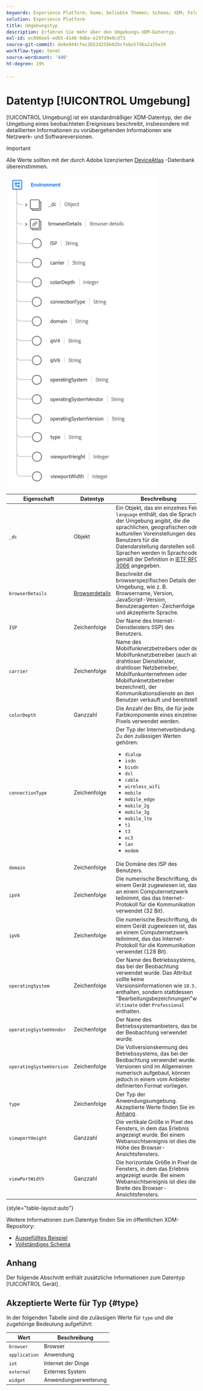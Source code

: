 ```yaml
---
keywords: Experience Platform; home; beliebte Themen; Schema; XDM; Felder; Schemas; Schemas; Umgebung; Datentyp; Datentyp; Datentyp;
solution: Experience Platform
title: Umgebungstyp
description: Erfahren Sie mehr über den Umgebungs-XDM-Datentyp.
exl-id: ec806ee5-ed65-4148-9dbe-e297d9e8cd73
source-git-commit: de8e944cfec3b52d25bb02bcfebe57d6a2a35e39
workflow-type: tm+mt
source-wordcount: '440'
ht-degree: 19%

---
```


# Datentyp [!UICONTROL Umgebung]

[!UICONTROL Umgebung] ist ein standardmäßiger XDM-Datentyp, der die Umgebung eines beobachteten Ereignisses beschreibt, insbesondere mit detaillierten Informationen zu vorübergehenden Informationen wie Netzwerk- und Softwareversionen.

>[!IMPORTANT]
>
>Alle Werte sollten mit der durch Adobe lizenzierten [DeviceAtlas](https://deviceatlas.com) -Datenbank übereinstimmen.

<img src="../images/data-types/environment.png" width="400" /><br />

| Eigenschaft | Datentyp | Beschreibung |
| --- | --- | --- |
| `_dc` | Objekt | Ein Objekt, das ein einzelnes Feld `language` enthält, das die Sprache der Umgebung angibt, die die sprachlichen, geografischen oder kulturellen Voreinstellungen des Benutzers für die Datendarstellung darstellen soll. Sprachen werden in Sprachcode gemäß der Definition in [IETF RFC 3066](https://www.ietf.org/rfc/rfc3066.txt) angegeben. |
| `browserDetails` | [Browserdetails](./browser-details.md) | Beschreibt die browserspezifischen Details der Umgebung, wie z. B. Browsername, Version, JavaScript-Version, Benutzeragenten-Zeichenfolge und akzeptierte Sprache. |
| `ISP` | Zeichenfolge | Der Name des Internet-Dienstleisters (ISP) des Benutzers. |
| `carrier` | Zeichenfolge | Name des Mobilfunknetzbetreibers oder der Mobilfunknetzbetreiber (auch als drahtloser Dienstleister, drahtloser Netzbetreiber, Mobilfunkunternehmen oder Mobilfunknetzbetreiber bezeichnet), der Kommunikationsdienste an den Benutzer verkauft und bereitstellt. |
| `colorDepth` | Ganzzahl | Die Anzahl der Bits, die für jede Farbkomponente eines einzelnen Pixels verwendet werden. |
| `connectionType` | Zeichenfolge | Der Typ der Internetverbindung. Zu den zulässigen Werten gehören: <ul><li>`dialup`</li><li>`isdn`</li><li>`bisdn`</li><li>`dsl`</li><li>`cable`</li><li>`wireless_wifi`</li><li>`mobile`</li><li>`mobile_edge`</li><li>`mobile_2g`</li><li>`mobile_3g`</li><li>`mobile_lte`</li><li>`t1`</li><li>`t3`</li><li>`oc3`</li><li>`lan`</li><li>`modem`</li></ul> |
| `domain` | Zeichenfolge | Die Domäne des ISP des Benutzers. |
| `ipV4` | Zeichenfolge | Die numerische Beschriftung, die einem Gerät zugewiesen ist, das an einem Computernetzwerk teilnimmt, das das Internet-Protokoll für die Kommunikation verwendet (32 Bit). |
| `ipV6` | Zeichenfolge | Die numerische Beschriftung, die einem Gerät zugewiesen ist, das an einem Computernetzwerk teilnimmt, das das Internet-Protokoll für die Kommunikation verwendet (128 Bit). |
| `operatingSystem` | Zeichenfolge | Der Name des Betriebssystems, das bei der Beobachtung verwendet wurde. Das Attribut sollte keine Versionsinformationen wie `10.5.3` enthalten, sondern stattdessen &quot;Bearbeitungsbezeichnungen&quot;wie `Ultimate` oder `Professional` enthalten. |
| `operatingSystemVendor` | Zeichenfolge | Der Name des Betriebssystemanbieters, das bei der Beobachtung verwendet wurde. |
| `operatingSystemVersion` | Zeichenfolge | Die Vollversionskennung des Betriebssystems, das bei der Beobachtung verwendet wurde. Versionen sind im Allgemeinen numerisch aufgebaut, können jedoch in einem vom Anbieter definierten Format vorliegen. |
| `type` | Zeichenfolge | Der Typ der Anwendungsumgebung. Akzeptierte Werte finden Sie im [Anhang](#type) . |
| `viewportHeight` | Ganzzahl | Die vertikale Größe in Pixel des Fensters, in dem das Erlebnis angezeigt wurde. Bei einem Webansichtsereignis ist dies die Höhe des Browser-Ansichtsfensters. |
| `viewPortWidth` | Ganzzahl | Die horizontale Größe in Pixel des Fensters, in dem das Erlebnis angezeigt wurde. Bei einem Webansichtsereignis ist dies die Breite des Browser-Ansichtsfensters. |

{style="table-layout:auto"}

Weitere Informationen zum Datentyp finden Sie im öffentlichen XDM-Repository:

* [Ausgefülltes Beispiel](https://github.com/adobe/xdm/blob/master/components/datatypes/environment.example.1.json)
* [Vollständiges Schema](https://github.com/adobe/xdm/blob/master/components/datatypes/environment.schema.json)

## Anhang

Der folgende Abschnitt enthält zusätzliche Informationen zum Datentyp [!UICONTROL Gerät] .

## Akzeptierte Werte für Typ {#type}

In der folgenden Tabelle sind die zulässigen Werte für `type` und die zugehörige Bedeutung aufgeführt:

| Wert | Beschreibung |
| --- | --- |
| `browser` | Browser |
| `application` | Anwendung |
| `iot` | Internet der Dinge |
| `external` | Externes System |
| `widget` | Anwendungserweiterung |
